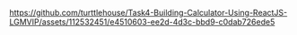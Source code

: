 https://github.com/turttlehouse/Task4-Building-Calculator-Using-ReactJS-LGMVIP/assets/112532451/e4510603-ee2d-4d3c-bbd9-c0dab726ede5

